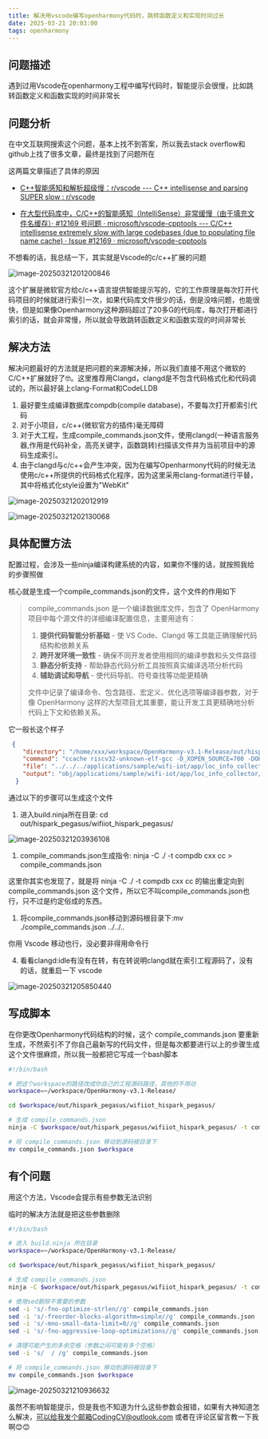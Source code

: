 ```yaml
---
title: 解决用vscode编写openharmony代码时，跳转函数定义和实现时间过长
date: 2025-03-21 20:03:00
tags: openharmony
---
```


## 问题描述

遇到过用Vscode在openharmony工程中编写代码时，智能提示会很慢，比如跳转函数定义和函数实现的时间非常长

## 问题分析

在中文互联网搜索这个问题，基本上找不到答案，所以我去stack overflow和github上找了很多文章，最终是找到了问题所在

这两篇文章描述了具体的原因

-   [C++智能感知和解析超级慢：r/vscode --- C++ intellisense and parsing SUPER slow : r/vscode](https://www.reddit.com/r/vscode/comments/l5hz4i/c_intellisense_and_parsing_super_slow/)

-   [在大型代码库中，C/C++的智能感知（IntelliSense）非常缓慢（由于填充文件名缓存）· #12169 号问题 · microsoft/vscode-cpptools --- C/C++ intellisense extremely slow with large codebases (due to populating file name cache) · Issue #12169 · microsoft/vscode-cpptools](https://github.com/microsoft/vscode-cpptools/issues/12169)

不想看的话，我总结一下，其实就是Vscode的c/c++扩展的问题

![image-20250321201200846](https://cdn.jsdelivr.net/gh/kashima19960/img@master/openharmony/image-20250321201200846.png)

这个扩展是微软官方给c/c++语言提供智能提示写的，它的工作原理是每次打开代码项目的时候就进行索引一次，如果代码库文件很少的话，倒是没啥问题，也能很快，但是如果像Openharmony这种源码超过了20多G的代码库，每次打开都进行索引的话，就会非常慢，所以就会导致跳转函数定义和函数实现的时间非常长

## 解决方法

解决问题最好的方法就是把问题的来源解决掉，所以我们直接不用这个微软的C/C++扩展就好了🤓。这里推荐用Clangd，clangd是不包含代码格式化和代码调试的，所以最好装上clang-Format和CodeLLDB

1.   最好要生成编译数据库compdb(compile database)，不要每次打开都索引代码 
2.    对于小项目，c/c++(微软官方的插件)毫无障碍 
3.    对于大工程，生成compile_commands.json文件，使用clangd(一种语言服务器,作用是代码补全，高亮关键字，函数跳转)扫描该文件并为当前项目中的源码生成索引。 
4.    由于clangd与c/c++会产生冲突，因为在编写Openharmony代码的时候无法使用c/c++所提供的代码格式化程序，因为这里采用clang-format进行平替，其中将格式化style设置为"WebKit"

![image-20250321202012919](https://cdn.jsdelivr.net/gh/kashima19960/img@master/openharmony/image-20250321202012919.png)

![image-20250321202130068](https://cdn.jsdelivr.net/gh/kashima19960/img@master/openharmony/image-20250321202130068.png)

## 具体配置方法

配置过程，会涉及一些ninja编译构建系统的内容，如果你不懂的话，就按照我给的步骤照做

核心就是生成一个compile_commands.json的文件，这个文件的作用如下

>   compile_commands.json 是一个编译数据库文件，包含了 OpenHarmony 项目中每个源文件的详细编译配置信息，主要用途有：
>
>   1. **提供代码智能分析基础** - 使 VS Code、Clangd 等工具能正确理解代码结构和依赖关系
>   2. **跨开发环境一致性** - 确保不同开发者使用相同的编译参数和头文件路径
>   3. **静态分析支持** - 帮助静态代码分析工具按照真实编译选项分析代码
>   4. **辅助调试和导航** - 使代码导航、符号查找等功能更精确
>
>   文件中记录了编译命令、包含路径、宏定义、优化选项等编译器参数，对于像 OpenHarmony 这样的大型项目尤其重要，能让开发工具更精确地分析代码上下文和依赖关系。

它一般长这个样子

```json
 {
    "directory": "/home/xxx/workspace/OpenHarmony-v3.1-Release/out/hispark_pegasus/wifiiot_hispark_pegasus",
    "command": "ccache riscv32-unknown-elf-gcc -D_XOPEN_SOURCE=700 -DOHOS_DEBUG -D__LITEOS__ -D__LITEOS_M__ -I../../../applications/sample/wifi-iot/app/loc_info_collector/gpsM_uart -I../../../applications/sample/wifi-iot/app/loc_info_collector/tools -I../../../applications/sample/wifi-iot/app/loc_info_collector/AT_uart -I../../../applications/sample/wifi-iot/app/loc_info_collector/config -I../../../applications/sample/wifi-iot/app/ssd1306 -I../../../applications/sample/wifi-iot/app/loc_info_collector/OLED_FUN -I../../../applications/sample/wifi-iot/app/loc_info_collector/sys -I../../../applications/sample/wifi-iot/app/loc_info_collector/mqtt -I../../../applications/sample/wifi-iot/app/loc_info_collector/uart -I../../../utils/native/lite/include -I../../../kernel/liteos_m/components/cmsis/2.0 -I../../../base/iot_hardware/interfaces/kits/wifiiot_lite -I../../../base/iot_hardware/peripheral/interfaces/kits -I../../../vendor/hisi/hi3861/hi3861/third_party/lwip_sack/include -I../../../foundation/communication/interfaces/kits/wifi_lite/wifiservice -I../../../device/soc/hisilicon/hi3861v100/hi3861_adapter/hals/communication/wifi_lite/wifiservice -I../../../device/soc/hisilicon/hi3861v100/hi3861_adapter/kal -I../../../third_party/nmealib -I../../../third_party/cJSON -I../../../device/soc/hisilicon/hi3861v100/sdk_liteos/include -I../../../device/soc/hisilicon/hi3861v100/sdk_liteos/platform/include -I../../../device/soc/hisilicon/hi3861v100/sdk_liteos/platform/system/include -I../../../device/soc/hisilicon/hi3861v100/sdk_liteos/config -I../../../device/soc/hisilicon/hi3861v100/sdk_liteos/config/nv -I../../../utils/native/lite/include -I../../../device/soc/hisilicon/hi3861v100/hi3861_adapter/kal/cmsis -I../../../device/soc/hisilicon/hi3861v100/sdk_liteos/platform/os/Huawei_LiteOS/kernel/base/include -I../../../device/soc/hisilicon/hi3861v100/sdk_liteos/platform/os/Huawei_LiteOS/targets/hi3861v100/include -I../../../device/soc/hisilicon/hi3861v100/sdk_liteos/platform/os/Huawei_LiteOS/kernel/include -I../../../device/soc/hisilicon/hi3861v100/sdk_liteos/platform/os/Huawei_LiteOS/arch/risc-v/rv32im -I../../../device/soc/hisilicon/hi3861v100/sdk_liteos/platform/os/Huawei_LiteOS/components/lib/libm/include -I../../../device/soc/hisilicon/hi3861v100/sdk_liteos/platform/os/Huawei_LiteOS/components/lib/libsec/include -I../../../device/soc/hisilicon/hi3861v100/sdk_liteos/platform/os/Huawei_LiteOS/net/wpa_supplicant-2.7/src/common -I../../../device/soc/hisilicon/hi3861v100/sdk_liteos/platform/os/Huawei_LiteOS/targets/hi3861v100/plat/riscv -I../../../device/soc/hisilicon/hi3861v100/sdk_liteos/platform/os/Huawei_LiteOS/kernel/include -I../../../device/soc/hisilicon/hi3861v100/sdk_liteos/platform/os/Huawei_LiteOS/kernel/extended/runstop -I../../../device/soc/hisilicon/hi3861v100/sdk_liteos/platform/os/Huawei_LiteOS/components/posix/include -I../../../device/soc/hisilicon/hi3861v100/sdk_liteos/platform/os/Huawei_LiteOS/components/linux/include -I../../../device/soc/hisilicon/hi3861v100/sdk_liteos/third_party/lwip_sack/include -I../../../device/soc/hisilicon/hi3861v100/sdk_liteos/platform/os/Huawei_LiteOS/components/lib/libc/musl/include -I../../../device/soc/hisilicon/hi3861v100/sdk_liteos/platform/os/Huawei_LiteOS/components/lib/libc/musl/arch/generic -I../../../device/soc/hisilicon/hi3861v100/sdk_liteos/platform/os/Huawei_LiteOS/components/lib/libc/musl/arch/riscv32 -I../../../device/soc/hisilicon/hi3861v100/sdk_liteos/platform/os/Huawei_LiteOS/components/lib/libc/hw/include -I../../../device/soc/hisilicon/hi3861v100/sdk_liteos/platform/os/Huawei_LiteOS/components/lib/libc/nuttx/include -I../../../device/soc/hisilicon/hi3861v100/sdk_liteos/platform/os/Huawei_LiteOS/components/lib/libsec/include -I../../../device/soc/hisilicon/hi3861v100/sdk_liteos/platform/os/Huawei_LiteOS/targets/hi3861v100/config -I../../../device/soc/hisilicon/hi3861v100/sdk_liteos/platform/os/Huawei_LiteOS/targets/hi3861v100/user -I../../../device/soc/hisilicon/hi3861v100/sdk_liteos/platform/os/Huawei_LiteOS/targets/hi3861v100/plat -I../../../device/soc/hisilicon/hi3861v100/sdk_liteos/platform/os/Huawei_LiteOS/targets/hi3861v100/extend/include -I../../../device/soc/hisilicon/hi3861v100/sdk_liteos/platform/os/Huawei_LiteOS/arch -I../../../device/soc/hisilicon/hi3861v100/sdk_liteos/platform/os/Huawei_LiteOS/components/lib/libc/bionic/libm -I../../../device/soc/hisilicon/hi3861v100/sdk_liteos/platform/os/Huawei_LiteOS/shell/include -I../../../device/soc/hisilicon/hi3861v100/sdk_liteos/platform/os/Huawei_LiteOS/net/telnet/include -I../../../third_party/cJSON -Os -mabi=ilp32 -falign-functions=2 -msave-restore -fno-optimize-strlen -freorder-blocks-algorithm=simple -fno-schedule-insns -fno-inline-small-functions -fno-inline-functions-called-once -mtune=size -mno-small-data-limit=0 -fno-aggressive-loop-optimizations -std=c99 -Wpointer-arith -Wstrict-prototypes -ffunction-sections -fdata-sections -fno-exceptions -fno-short-enums -Wextra -Wundef -U PRODUCT_CFG_BUILD_TIME -DLOS_COMPILE_LDM -DPRODUCT_USR_SOFT_VER_STR=None -DCYGPKG_POSIX_SIGNALS -D__ECOS__ -D__RTOS_ -DPRODUCT_CFG_HAVE_FEATURE_SYS_ERR_INFO -D__LITEOS__ -DLIB_CONFIGURABLE -DLOSCFG_SHELL -DLOSCFG_CACHE_STATICS -DCUSTOM_AT_COMMAND -DLOS_COMPILE_LDM -DLOS_CONFIG_IPERF3 -DCMSIS_OS_VER=2 -DSECUREC_ENABLE_SCANF_FILE=0 -DCONFIG_AT_COMMAND -DPRODUCT_CFG_CHIP_VER_STR=Hi3861V100 -DCHIP_VER_Hi3861 -DPRODUCT_CFG_SOFT_VER_STR=Hi3861 -DHI_BOARD_ASIC -DHI_ON_FLASH -DLITEOS_WIFI_IOT_VERSION -mabi=ilp32 -falign-functions=2 -msave-restore -fno-optimize-strlen -freorder-blocks-algorithm=simple -fno-schedule-insns -fno-inline-small-functions -fno-inline-functions-called-once -mtune=size -mno-small-data-limit=0 -fno-aggressive-loop-optimizations -std=c99 -Wpointer-arith -Wstrict-prototypes -ffunction-sections -fdata-sections -fno-exceptions -fno-short-enums -Wextra -Wundef -U PRODUCT_CFG_BUILD_TIME -DLOS_COMPILE_LDM -DPRODUCT_USR_SOFT_VER_STR=None -DCYGPKG_POSIX_SIGNALS -D__ECOS__ -D__RTOS_ -DPRODUCT_CFG_HAVE_FEATURE_SYS_ERR_INFO -D__LITEOS__ -DLIB_CONFIGURABLE -DLOSCFG_SHELL -DLOSCFG_CACHE_STATICS -DCUSTOM_AT_COMMAND -DLOS_COMPILE_LDM -DLOS_CONFIG_IPERF3 -DCMSIS_OS_VER=2 -DSECUREC_ENABLE_SCANF_FILE=0 -DCONFIG_AT_COMMAND -DPRODUCT_CFG_CHIP_VER_STR=Hi3861V100 -DCHIP_VER_Hi3861 -DPRODUCT_CFG_SOFT_VER_STR=Hi3861 -DHI_BOARD_ASIC -DHI_ON_FLASH -DLITEOS_WIFI_IOT_VERSION -march=rv32imac -fno-common -fno-builtin -fno-strict-aliasing -Wall -fsigned-char -fstack-protector-all -std=c99 -c ../../../applications/sample/wifi-iot/app/loc_info_collector/mqtt/wb_ram.c -o obj/applications/sample/wifi-iot/app/loc_info_collector/mqtt/libmain_process.wb_ram.o",
    "file": "../../../applications/sample/wifi-iot/app/loc_info_collector/mqtt/wb_ram.c",
    "output": "obj/applications/sample/wifi-iot/app/loc_info_collector/mqtt/libmain_process.wb_ram.o"
  }
```

通过以下的步骤可以生成这个文件

1.   进入build.ninja所在目录: cd out/hispark_pegasus/wifiiot_hispark_pegasus/ 

![image-20250321203936108](https://cdn.jsdelivr.net/gh/kashima19960/img@master/openharmony/image-20250321203936108.png)

1.   compile_commands.json生成指令: ninja -C ./ -t compdb cxx cc > compile_commands.json

这里你其实也发现了，就是将 ninja -C ./ -t compdb cxx cc 的输出重定向到 compile_commands.json 这个文件，所以它不叫compile_commands.json也行，只不过是约定俗成的东西。

1.   将compile_commands.json移动到源码根目录下:mv ./compile_commands.json ../../..

你用 Vscode 移动也行，没必要非得用命令行

4.   看看clangd:idle有没有在转，有在转说明clangd就在索引工程源码了，没有的话，就重启一下 vscode

![image-20250321205850440](https://cdn.jsdelivr.net/gh/kashima19960/img@master/openharmony/image-20250321205850440.png)

## 写成脚本

在你更改Openharmony代码结构的时候，这个 compile_commands.json 要重新生成，不然索引不了你自己最新写的代码文件，但是每次都要进行以上的步骤生成这个文件很麻烦，所以我一般都把它写成一个bash脚本

```bash
#!/bin/bash

# 把这个workspace的路径改成你自己的工程源码路径，其他的不用动
workspace=~/workspace/OpenHarmony-v3.1-Release/

cd $workspace/out/hispark_pegasus/wifiiot_hispark_pegasus/

# 生成 compile_commands.json
ninja -C $workspace/out/hispark_pegasus/wifiiot_hispark_pegasus/ -t compdb cxx cc > compile_commands.json

# 将 compile_commands.json 移动到源码根目录下
mv compile_commands.json $workspace
```

## 有个问题

用这个方法，Vscode会提示有些参数无法识别

临时的解决方法就是把这些参数删除

```bash
#!/bin/bash

# 进入 build.ninja 所在目录
workspace=~/workspace/OpenHarmony-v3.1-Release/

cd $workspace/out/hispark_pegasus/wifiiot_hispark_pegasus/

# 生成 compile_commands.json
ninja -C $workspace/out/hispark_pegasus/wifiiot_hispark_pegasus/ -t compdb cxx cc > compile_commands.json

# 使用sed删除不需要的参数
sed -i 's/-fno-optimize-strlen//g' compile_commands.json
sed -i 's/-freorder-blocks-algorithm=simple//g' compile_commands.json
sed -i 's/-mno-small-data-limit=0//g' compile_commands.json
sed -i 's/-fno-aggressive-loop-optimizations//g' compile_commands.json

# 清理可能产生的多余空格（参数之间可能有多个空格）
sed -i 's/  / /g' compile_commands.json

# 将 compile_commands.json 移动到源码根目录下
mv compile_commands.json $workspace

```



![image-20250321210936632](https://cdn.jsdelivr.net/gh/kashima19960/img@master/openharmony/image-20250321210936632.png)

虽然不影响智能提示，但是我也不知道为什么这些参数会报错，如果有大神知道怎么解决，可以给我发个邮箱CodingCV@outlook.com 或者在评论区留言教一下我啊😊😊

